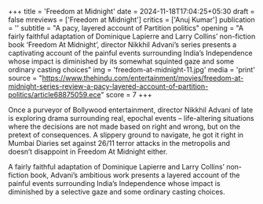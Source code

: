 +++
title = 'Freedom at Midnight'
date = 2024-11-18T17:04:25+05:30
draft = false
mreviews = ['Freedom at Midnight']
critics = ['Anuj Kumar']
publication = ''
subtitle = "A pacy, layered account of Partition politics"
opening = "A fairly faithful adaptation of Dominique Lapierre and Larry Collins’ non-fiction book ‘Freedom At Midnight’, director Nikkhil Advani’s series presents a captivating account of the painful events surrounding India’s Independence whose impact is diminished by its somewhat squinted gaze and some ordinary casting choices"
img = 'freedom-at-midnight-11.jpg'
media = 'print'
source = "https://www.thehindu.com/entertainment/movies/freedom-at-midnight-series-review-a-pacy-layered-account-of-partition-politics/article68875059.ece"
score = 7
+++

Once a purveyor of Bollywood entertainment, director Nikkhil Advani of late is exploring drama surrounding real, epochal events – life-altering situations where the decisions are not made based on right and wrong, but on the pretext of consequences. A slippery ground to navigate, he got it right in Mumbai Diaries set against 26/11 terror attacks in the metropolis and doesn’t disappoint in Freedom At Midnight either.

A fairly faithful adaptation of Dominique Lapierre and Larry Collins’ non-fiction book, Advani’s ambitious work presents a layered account of the painful events surrounding India’s Independence whose impact is diminished by a selective gaze and some ordinary casting choices.
